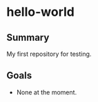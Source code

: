 hello-world
===========

## Summary

My first repository for testing.

## Goals

* None at the moment. 


